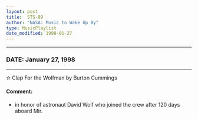 ```yaml
---
layout: post
title:  STS-89
author: "NASA: Music to Wake Up By"
type: MusicPlaylist
date_modified: 1998-01-27
---
```


----
### DATE: January 27, 1998
----
✫ Clap For the Wolfman by Burton Cummings

#### Comment:
* in honor of astronaut David Wolf who joined the crew after 120 days aboard Mir.
